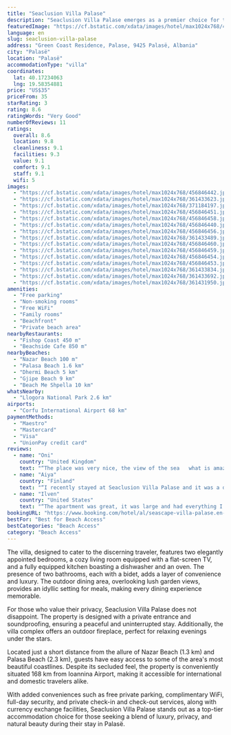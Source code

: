 ```yaml
---
title: "Seaclusion Villa Palase"
description: "Seaclusion Villa Palase emerges as a premier choice for travelers seeking unparalleled comfort and privacy in Palasë."
featuredImage: "https://cf.bstatic.com/xdata/images/hotel/max1024x768/456846442.jpg?k=3886704d632703ccc118a4291273bdbecaa7af33d08ba41b465a090868d4df80&o=&hp=1"
language: en
slug: seaclusion-villa-palase
address: "Green Coast Residence, Palase, 9425 Palasë, Albania"
city: "Palasë"
location: "Palasë"
accommodationType: "villa"
coordinates:
  lat: 40.17234063
  lng: 19.58354881
price: "US$35"
priceFrom: 35
starRating: 3
rating: 8.6
ratingWords: "Very Good"
numberOfReviews: 11
ratings:
  overall: 8.6
  location: 9.8
  cleanliness: 9.1
  facilities: 9.3
  value: 9.1
  comfort: 9.1
  staff: 9.1
  wifi: 5
images:
  - "https://cf.bstatic.com/xdata/images/hotel/max1024x768/456846442.jpg?k=3886704d632703ccc118a4291273bdbecaa7af33d08ba41b465a090868d4df80&o=&hp=1"
  - "https://cf.bstatic.com/xdata/images/hotel/max1024x768/361433623.jpg?k=03f08c3dac669bc13c348d8b020fd68ce9ec0a98081cb347fab8fe40df5466a2&o=&hp=1"
  - "https://cf.bstatic.com/xdata/images/hotel/max1024x768/371184197.jpg?k=487fb0ac6a67d773b43f6713e5d5da11c2a11d1e15a6e46d552205702a56e841&o=&hp=1"
  - "https://cf.bstatic.com/xdata/images/hotel/max1024x768/456846451.jpg?k=145f939f151b051098bcc4ecb642989737768f2b291b498f18f5113c5c352800&o=&hp=1"
  - "https://cf.bstatic.com/xdata/images/hotel/max1024x768/456846458.jpg?k=b70af616e0944c7dccf6faf3b4325d52a0a70f440167163e65247de1a77deb41&o=&hp=1"
  - "https://cf.bstatic.com/xdata/images/hotel/max1024x768/456846440.jpg?k=68c81a4d03b4d25c21c69499fd6bc22c8b82e858c5e3ba9ae1517d185bbcc473&o=&hp=1"
  - "https://cf.bstatic.com/xdata/images/hotel/max1024x768/456846456.jpg?k=5230813086176bd9ae75145dd0b80fb592823f5cb3a52c04898fa133220cd81f&o=&hp=1"
  - "https://cf.bstatic.com/xdata/images/hotel/max1024x768/361433489.jpg?k=0e6d16668f5759815a2e1922c34579a74185f2ab66ac3f4dffec30fc45edc038&o=&hp=1"
  - "https://cf.bstatic.com/xdata/images/hotel/max1024x768/456846460.jpg?k=731cb0d212dd67415e0cc08f5d2161b8c96f54b34e163b854d5904cde5a189fa&o=&hp=1"
  - "https://cf.bstatic.com/xdata/images/hotel/max1024x768/456846459.jpg?k=b903def37980e059c64a35f07381fb020076da6efbe63c138dcb757ff1d83cff&o=&hp=1"
  - "https://cf.bstatic.com/xdata/images/hotel/max1024x768/456846454.jpg?k=7f17dda48335759011eb6b5ca7e36b0d19fc211bca187802cbc069b956eda3ec&o=&hp=1"
  - "https://cf.bstatic.com/xdata/images/hotel/max1024x768/456846453.jpg?k=12e03bc99f787d7ad2fda17165e25dad82f9a0674dc5e1a5cf9565a26f69b8d9&o=&hp=1"
  - "https://cf.bstatic.com/xdata/images/hotel/max1024x768/361433834.jpg?k=673fa6024cf4f78339b1a20df694247e21441f170d74b458e595590876e2ea5f&o=&hp=1"
  - "https://cf.bstatic.com/xdata/images/hotel/max1024x768/361433692.jpg?k=fbbf841c1102966aa73cf4c4c6427f185d440ca7381c3d5fbf46fdda324099f5&o=&hp=1"
  - "https://cf.bstatic.com/xdata/images/hotel/max1024x768/361431950.jpg?k=59bf99e19cc18117d57c0a4a0d5d9769389eee73c34d8fccd740eb661703e836&o=&hp=1"
amenities:
  - "Free parking"
  - "Non-smoking rooms"
  - "Free WiFi"
  - "Family rooms"
  - "Beachfront"
  - "Private beach area"
nearbyRestaurants:
  - "Fishop Coast 450 m"
  - "Beachside Cafe 850 m"
nearbyBeaches:
  - "Nazar Beach 100 m"
  - "Palasa Beach 1.6 km"
  - "Dhermi Beach 5 km"
  - "Gjipe Beach 9 km"
  - "Beach Me Shpella 10 km"
whatsNearby:
  - "Llogora National Park 2.6 km"
airports:
  - "Corfu International Airport 68 km"
paymentMethods:
  - "Maestro"
  - "Mastercard"
  - "Visa"
  - "UnionPay credit card"
reviews:
  - name: "Oni"
    country: "United Kingdom"
    text: "“The place was very nice, the view of the sea ￼ what is amazing place I will go again”"
  - name: "Aiya"
    country: "Finland"
    text: "“I recently stayed at Seaclusion Villa Palase and it was a delightful experience. The villa was super clean and the host was amazing. The location is superb, perfect for a peaceful getaway. The spacious garden added a touch of nature's beauty,...”"
  - name: "Ilven"
    country: "United States"
    text: "“The apartment was great, it was large and had everything I needed. The outdoor area was spacious. It had 2 beds and 2 baths which many other apartments did not. The price was better than others. The owner was extremely good at communication. He...”"
bookingURL: "https://www.booking.com/hotel/al/seascape-villa-palase.en-gb.html?aid=8035640"
bestFor: "Best for Beach Access"
bestCategories: "Beach Access"
category: "Beach Access"
---
```


The villa, designed to cater to the discerning traveler, features two elegantly appointed bedrooms, a cozy living room equipped with a flat-screen TV, and a fully equipped kitchen boasting a dishwasher and an oven. The presence of two bathrooms, each with a bidet, adds a layer of convenience and luxury. The outdoor dining area, overlooking lush garden views, provides an idyllic setting for meals, making every dining experience memorable.

For those who value their privacy, Seaclusion Villa Palase does not disappoint. The property is designed with a private entrance and soundproofing, ensuring a peaceful and uninterrupted stay. Additionally, the villa complex offers an outdoor fireplace, perfect for relaxing evenings under the stars.

Located just a short distance from the allure of Nazar Beach (1.3 km) and Palasa Beach (2.3 km), guests have easy access to some of the area's most beautiful coastlines. Despite its secluded feel, the property is conveniently situated 168 km from Ioannina Airport, making it accessible for international and domestic travelers alike.

With added conveniences such as free private parking, complimentary WiFi, full-day security, and private check-in and check-out services, along with currency exchange facilities, Seaclusion Villa Palase stands out as a top-tier accommodation choice for those seeking a blend of luxury, privacy, and natural beauty during their stay in Palasë.